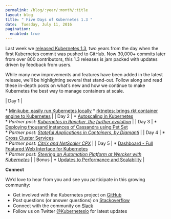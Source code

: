 ```yaml
---
permalink: /blog/:year/:month/:title
layout: blog
title: " Five Days of Kubernetes 1.3 "
date:  Tuesday, July 11, 2016
pagination:
  enabled: true
---
```

Last week we [released Kubernetes 1.3](https://kubernetes.io/blog/2016/07/kubernetes-1.3-bridging-cloud-native-and-enterprise-workloads), two years from the day when the first Kubernetes commit was pushed to GitHub. Now 30,000+ commits later from over 800 contributors, this 1.3 releases is jam packed with updates driven by feedback from users.  

While many new improvements and features have been added in the latest release, we’ll be highlighting several that stand-out. Follow along and read these in-depth posts on what’s new and how we continue to make Kubernetes the best way to manage containers at scale.&nbsp;  


|
Day 1
 |

\* [Minikube: easily run Kubernetes locally](https://kubernetes.io/blog/2016/07/minikube-easily-run-kubernetes-locally)
\* [rktnetes: brings rkt container engine to Kubernetes](https://kubernetes.io/blog/2016/07/rktnetes-brings-rkt-container-engine-to-Kubernetes)
 |
|
Day 2
 |
\* [Autoscaling in Kubernetes](https://kubernetes.io/blog/2016/07/autoscaling-in-kubernetes)  
\* _Partner post: [Kubernetes in Rancher, the further evolution](https://kubernetes.io/blog/2016/07/kubernetes-in-rancher-further-evolution)_
 |
|
Day 3
 |
\* [Deploying thousand instances of Cassandra using Pet Set](https://kubernetes.io/blog/2016/07/thousand-instances-of-cassandra-using-kubernetes-pet-set)  
\* _Partner post: [Stateful Applications in Containers, by Diamanti](https://kubernetes.io/blog/2016/07/stateful-applications-in-containers-kubernetes)_
 |
|
Day 4
 |
\* [Cross Cluster Services](https://kubernetes.io/blog/2016/07/cross-cluster-services)  
_\* Partner post: [Citrix and NetScaler CPX](https://kubernetes.io/blog/2016/07/Citrix-NetScaler-and-Kubernetes)_
 |
|
Day 5
 |
\* [Dashboard - Full Featured Web Interface for Kubernetes](https://kubernetes.io/blog/2016/07/dashboard-web-interface-for-kubernetes)  
\* _Partner post: [Steering an Automation Platform at Wercker with Kubernetes](https://kubernetes.io/blog/2016/07/automation-platform-at-wercker-with-kubernetes)_
 |
|
Bonus
 |
\* [Updates to Performance and Scalability](https://kubernetes.io/blog/2016/07/kubernetes-updates-to-performance-and-scalability-in-1.3)
 |



**Connect**  


We’d love to hear from you and see you participate in this growing community:

- Get involved with the Kubernetes project on [GitHub](https://github.com/kubernetes/kubernetes)&nbsp;
- Post questions (or answer questions) on [Stackoverflow](https://stackoverflow.com/questions/tagged/kubernetes)&nbsp;
- Connect with the community on [Slack](http://slack.kubernetes.io/)
- Follow us on Twitter [@Kubernetesio](https://twitter.com/kubernetesio) for latest updates
